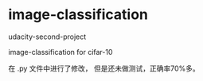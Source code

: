 # image-classification
udacity-second-project

image-classification for cifar-10

在 .py 文件中进行了修改， 但是还未做测试，正确率70%多。
